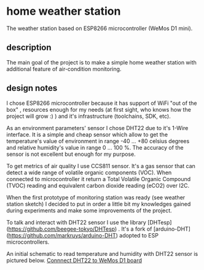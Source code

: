 # home weather station
The weather station based on ESP8266 microcontroller (WeMos D1 mini).

## description
The main goal of the project is to make a simple home weather station with additional feature of air-condition monitoring.

## design notes
I chose ESP8266 microcontroller because it has support of WiFi "out of the box" , resources enough for my needs (at first sight, 
who knows how the project will grow :) ) and it's infrastructure (toolchains, SDK, etc). 

As an environment parameters' sensor I chose DHT22 due to it's 1-Wire interface. It is a simple and cheap sensor which 
allow to get the temperature's value of environment in range -40 ... +80 celsius degrees and relative humidity's value
in range 0 ... 100 %. The accuracy of the sensor is not excellent but enough for my purpose. 

To get metrics of air quality I use CCS811 sensor. It's a gas sensor that can detect a wide range of volatile organic 
components (VOC). When connected to microcontroller it return a Total Volatile Organic Compound (TVOC) reading 
and equivalent carbon dioxide reading (eCO2) over I2C.

When the first prototype of monitoring station was ready (see weather station sketch) I decided to put in order 
a little bit my knowledges gained during experiments and make some improvements of the project.

To talk and interact with DHT22 sensor I use the library [DHTesp] (https://github.com/beegee-tokyo/DHTesp) .
It's a fork of [arduino-DHT] (https://github.com/markruys/arduino-DHT) adopted to ESP microcontrollers.

An initial schematic to read temperature and humidity with DHT22 sensor is pictured below.
[Connnect DHT22 to WeMos D1 board](./assets/weather_station.svg)

